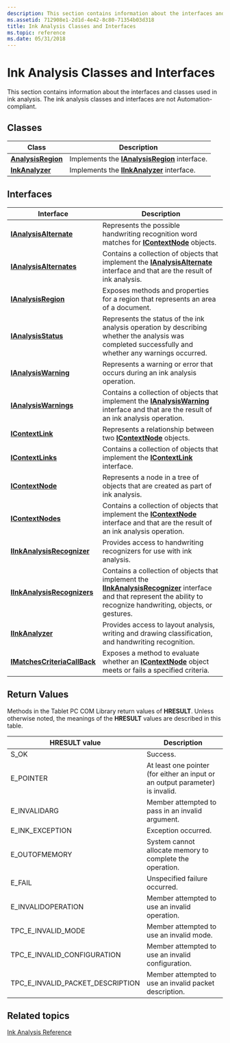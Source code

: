 ```yaml
---
description: This section contains information about the interfaces and classes used in ink analysis. The ink analysis classes and interfaces are not Automation-compliant.
ms.assetid: 712908e1-2d1d-4e42-8c80-71354b03d318
title: Ink Analysis Classes and Interfaces
ms.topic: reference
ms.date: 05/31/2018
---
```


# Ink Analysis Classes and Interfaces

This section contains information about the interfaces and classes used in ink analysis. The ink analysis classes and interfaces are not Automation-compliant.

## Classes



| Class                                    | Description                                                                     |
|------------------------------------------|---------------------------------------------------------------------------------|
| [**AnalysisRegion**](analysisregion.md) | Implements the [**IAnalysisRegion**](ianalysisregion.md) interface.<br/> |
| [**InkAnalyzer**](inkanalyzer.md)       | Implements the [**IInkAnalyzer**](iinkanalyzer.md) interface.<br/>       |



 

## Interfaces



| Interface                                                    | Description                                                                                                                                                                                                      |
|--------------------------------------------------------------|------------------------------------------------------------------------------------------------------------------------------------------------------------------------------------------------------------------|
| [**IAnalysisAlternate**](ianalysisalternate.md)             | Represents the possible handwriting recognition word matches for [**IContextNode**](icontextnode.md) objects.<br/>                                                                                        |
| [**IAnalysisAlternates**](ianalysisalternates.md)           | Contains a collection of objects that implement the [**IAnalysisAlternate**](ianalysisalternate.md) interface and that are the result of ink analysis.<br/>                                               |
| [**IAnalysisRegion**](ianalysisregion.md)                   | Exposes methods and properties for a region that represents an area of a document.<br/>                                                                                                                    |
| [**IAnalysisStatus**](ianalysisstatus.md)                   | Represents the status of the ink analysis operation by describing whether the analysis was completed successfully and whether any warnings occurred.<br/>                                                  |
| [**IAnalysisWarning**](ianalysiswarning.md)                 | Represents a warning or error that occurs during an ink analysis operation.<br/>                                                                                                                           |
| [**IAnalysisWarnings**](ianalysiswarnings.md)               | Contains a collection of objects that implement the [**IAnalysisWarning**](ianalysiswarning.md) interface and that are the result of an ink analysis operation.<br/>                                      |
| [**IContextLink**](icontextlink.md)                         | Represents a relationship between two [**IContextNode**](icontextnode.md) objects.<br/>                                                                                                                   |
| [**IContextLinks**](icontextlinks.md)                       | Contains a collection of objects that implement the [**IContextLink**](icontextlink.md) interface.<br/>                                                                                                   |
| [**IContextNode**](icontextnode.md)                         | Represents a node in a tree of objects that are created as part of ink analysis.<br/>                                                                                                                      |
| [**IContextNodes**](icontextnodes.md)                       | Contains a collection of objects that implement the [**IContextNode**](icontextnode.md) interface and that are the result of an ink analysis operation.<br/>                                              |
| [**IInkAnalysisRecognizer**](iinkanalysisrecognizer.md)     | Provides access to handwriting recognizers for use with ink analysis.<br/>                                                                                                                                 |
| [**IInkAnalysisRecognizers**](iinkanalysisrecognizers.md)   | Contains a collection of objects that implement the [**IInkAnalysisRecognizer**](iinkanalysisrecognizer.md) interface and that represent the ability to recognize handwriting, objects, or gestures.<br/> |
| [**IInkAnalyzer**](iinkanalyzer.md)                         | Provides access to layout analysis, writing and drawing classification, and handwriting recognition.<br/>                                                                                                  |
| [**IMatchesCriteriaCallBack**](imatchescriteriacallback.md) | Exposes a method to evaluate whether an [**IContextNode**](icontextnode.md) object meets or fails a specified criteria.<br/>                                                                              |



 

## Return Values

Methods in the Tablet PC COM Library return values of **HRESULT**. Unless otherwise noted, the meanings of the **HRESULT** values are described in this table.



| HRESULT value                                   | Description                                                                              |
|-------------------------------------------------|------------------------------------------------------------------------------------------|
| S\_OK<br/>                                | Success.<br/>                                                                      |
| E\_POINTER<br/>                           | At least one pointer (for either an input or an output parameter) is invalid.<br/> |
| E\_INVALIDARG<br/>                        | Member attempted to pass in an invalid argument.<br/>                              |
| E\_INK\_EXCEPTION<br/>                    | Exception occurred.<br/>                                                           |
| E\_OUTOFMEMORY<br/>                       | System cannot allocate memory to complete the operation.<br/>                      |
| E\_FAIL<br/>                              | Unspecified failure occurred.<br/>                                                 |
| E\_INVALIDOPERATION<br/>                  | Member attempted to use an invalid operation.<br/>                                 |
| TPC\_E\_INVALID\_MODE<br/>                | Member attempted to use an invalid mode.<br/>                                      |
| TPC\_E\_INVALID\_CONFIGURATION<br/>       | Member attempted to use an invalid configuration.<br/>                             |
| TPC\_E\_INVALID\_PACKET\_DESCRIPTION<br/> | Member attempted to use an invalid packet description.<br/>                        |



 

## Related topics

<dl> <dt>

[Ink Analysis Reference](ink-analysis-reference.md)
</dt> </dl>

 

 




